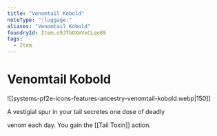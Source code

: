 ```yaml
---
title: "Venomtail Kobold"
noteType: ":luggage:"
aliases: "Venomtail Kobold"
foundryId: Item.o9JTbOXmVeCLqo89
tags:
  - Item
---
```


# Venomtail Kobold
![[systems-pf2e-icons-features-ancestry-venomtail-kobold.webp|150]]

A vestigial spur in your tail secretes one dose of deadly

venom each day. You gain the [[Tail Toxin]] action.

